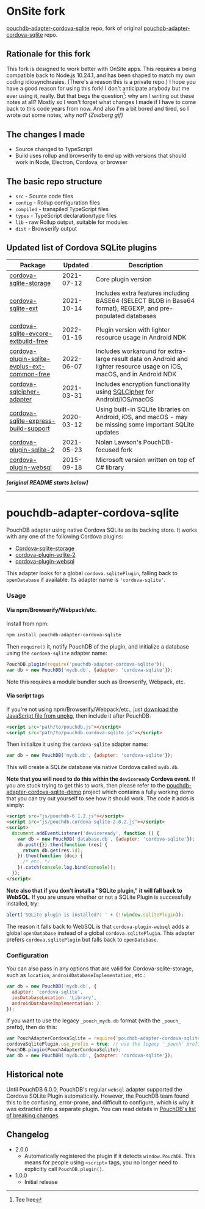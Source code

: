OnSite fork
======
[pouchdb-adapter-cordova-sqlite](https://github.com/chorpler/onsite-pouchdb-adapter-cordova-sqlite) repo, fork of original [pouchdb-adapter-cordova-sqlite](https://github.com/pouchdb-community/pouchdb-adapter-cordova-sqlite) repo.

## **Rationale for this fork**

This fork is designed to work better with OnSite apps. This requires a being compatible back to Node.js 10.24.1, and has been shaped to match my own coding idiosynchrasies. (There's a reason this is a private repo.) I hope you have a good reason for using this fork! I don't anticipate anybody but me ever using it, really. But that begs the question[^1]: why am I writing out these notes at all? Mostly so I won't forget what changes I made if I have to come back to this code years from now. And also I'm a bit bored and tired, so I wrote out some notes, why not? *(Zoidberg gif)*

## **The changes I made**

- Source changed to TypeScript
- Build uses rollup and browserify to end up with versions that should work in Node, Electron, Cordova, or browser

## **The basic repo structure**

- `src` - Source code files
- `config` - Rollup configuration files
- `compiled` - transpiled TypeScript files
- `types` - TypeScript declaration/type files
- `lib` - raw Rollup output, suitable for modules
- `dist` - Browserify output

## **Updated list of Cordova SQLite plugins**

| Package                                                                                                                   | Updated    | Description                                                                                                             |
| ------------------------------------------------------------------------------------------------------------------------- | ---------- | ----------------------------------------------------------------------------------------------------------------------- |
| [cordova-sqlite-storage](https://github.com/storesafe/cordova-sqlite-storage)                                             | 2021-07-12 | Core plugin version                                                                                                     |
| [cordova-sqlite-ext](https://github.com/brodybits/cordova-sqlite-ext)                                                     | 2021-10-14 | Includes extra features including BASE64 (SELECT BLOB in Base64 format), REGEXP, and pre-populated databases            |
| [cordova-sqlite-evcore-extbuild-free](https://github.com/storesafe/cordova-sqlite-evcore-extbuild-free)                   | 2022-01-16 | Plugin version with lighter resource usage in Android NDK                                                               |
| [cordova-plugin-sqlite-evplus-ext-common-free](https://github.com/storesafe/cordova-plugin-sqlite-evplus-ext-common-free) | 2022-06-07 | Includes workaround for extra-large result data on Android and lighter resource usage on iOS, macOS, and in Android NDK |
| [cordova-sqlcipher-adapter](https://github.com/storesafe/cordova-sqlcipher-adapter)                                       | 2021-03-31 | Includes encryption functionality using [SQLCipher](https://www.zetetic.net/sqlcipher/) for Android/iOS/macOS           |
| [cordova-sqlite-express-build-support](https://github.com/storesafe/cordova-sqlite-express-build-support)                 | 2020-03-12 | Using built-in SQLite libraries on Android, iOS, and macOS - may be missing some important SQLite updates               |
| [cordova-plugin-sqlite-2](https://github.com/nolanlawson/cordova-plugin-sqlite-2)                                         | 2021-05-23 | Nolan Lawson's PouchDB-focused fork                                                                                     |
| [cordova-plugin-websql](https://github.com/Microsoft/cordova-plugin-websql)                                               | 2015-09-18 | Microsoft version written on top of C# library                                                                          |

[^1]: Tee hee

***[original README starts below]***

------

pouchdb-adapter-cordova-sqlite
======

PouchDB adapter using native Cordova SQLite as its backing store. It works with any one of the following Cordova plugins:

- [Cordova-sqlite-storage](https://github.com/litehelpers/Cordova-sqlite-storage)
- [cordova-plugin-sqlite-2](https://github.com/nolanlawson/cordova-plugin-sqlite-2)
- [cordova-plugin-websql](https://github.com/Microsoft/cordova-plugin-websql)

This adapter looks for a global `cordova.sqlitePlugin`, falling back to `openDatabase` if available. Its adapter name is `'cordova-sqlite'`.

### Usage

#### Via npm/Browserify/Webpack/etc.

Install from npm:

```bash
npm install pouchdb-adapter-cordova-sqlite
```

Then `require()` it, notify PouchDB of the plugin, and initialize a database using the `cordova-sqlite` adapter name:

```js
PouchDB.plugin(require('pouchdb-adapter-cordova-sqlite'));
var db = new PouchDB('mydb.db', {adapter: 'cordova-sqlite'});
```

Note this requires a module bundler such as Browserify, Webpack, etc.

#### Via script tags

If you're not using npm/Browserify/Webpack/etc., just [download the JavaScript file from unpkg](https://unpkg.com/pouchdb-adapter-cordova-sqlite/dist/pouchdb.cordova-sqlite.js), then include it after PouchDB:

```html
<script src="path/to/pouchdb.js"></script>
<script src="path/to/pouchdb.cordova-sqlite.js"></script>
```

Then initialize it using the `cordova-sqlite` adapter name:

```js
var db = new PouchDB('mydb.db', {adapter: 'cordova-sqlite'});
```

This will create a SQLite database via native Cordova called `mydb.db`.

**Note that you will need to do this within the `deviceready` Cordova event**. If you are stuck trying to get this to work, then please refer to the [pouchdb-adapter-cordova-sqlite-demo](https://github.com/nolanlawson/pouchdb-adapter-cordova-sqlite-demo) project which contains a fully working demo that you can try out yourself to see how it should work. The code it adds is simply:

```html
<script src="js/pouchdb-6.1.2.js"></script>
<script src="js/pouchdb.cordova-sqlite-2.0.2.js"></script>
<script>
  document.addEventListener('deviceready', function () {
    var db = new PouchDB('database.db', {adapter: 'cordova-sqlite'});
    db.post({}).then(function (res) {
      return db.get(res.id);
    }).then(function (doc) {
      /* etc. */
    }).catch(console.log.bind(console));
  });
</script>
```

**Note also that if you don't install a "SQLite plugin," it will fall back to WebSQL**. If you are unsure whether or not a SQLite Plugin is successfully installed, try:

```js
alert('SQLite plugin is installed?: ' + (!!window.sqlitePlugin));
```

The reason it falls back to WebSQL is that `cordova-plugin-websql` adds a global `openDatabase` instead of a global `cordova.sqlitePlugin`. This adapter prefers `cordova.sqlitePlugin` but falls back to `openDatabase`.

### Configuration

You can also pass in any options that are valid for Cordova-sqlite-storage, such as `location`, 
`androidDatabaseImplementation`, etc.:

```js
var db = new PouchDB('mydb.db', {
  adapter: 'cordova-sqlite',
  iosDatabaseLocation: 'Library',
  androidDatabaseImplementation: 2
});
```

If you want to use the legacy `_pouch_mydb.db` format (with the `_pouch_` prefix), then do this:

```js
var PouchAdapterCordovaSqlite = require('pouchdb-adapter-cordova-sqlite');
cordovaSqlitePlugin.use_prefix = true; // use the legacy '_pouch' prefix
PouchDB.plugin(PouchAdapterCordovaSqlite);
var db = new PouchDB('mydb.db', {adapter: 'cordova-sqlite'});
```

## Historical note

Until PouchDB 6.0.0, PouchDB's regular `websql` adapter supported the Cordova SQLite Plugin automatically. However, the PouchDB team found this
to be confusing, error-prone, and difficult to configure, which is why it was extracted into a separate plugin. You can read details in [PouchDB's list of breaking changes](https://github.com/pouchdb/pouchdb/wiki/Breaking-changes).

## Changelog

- 2.0.0
  - Automatically registered the plugin if it detects `window.PouchDB`. This means for people using `<script>` tags, you no longer need to explicitly call `PouchDB.plugin()`.
- 1.0.0
  - Initial release
